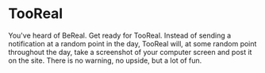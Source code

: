 # TooReal
You've heard of BeReal. Get ready for TooReal.
Instead of sending a notification at a random point in the day, TooReal will, at some random point throughout the day,
take a screenshot of your computer screen and post it on the site. There is no warning, no upside, but a lot of fun.
